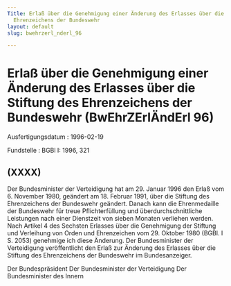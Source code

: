 ```yaml
---
Title: Erlaß über die Genehmigung einer Änderung des Erlasses über die Stiftung des
  Ehrenzeichens der Bundeswehr
layout: default
slug: bwehrzerl_nderl_96

---
```


# Erlaß über die Genehmigung einer Änderung des Erlasses über die Stiftung des Ehrenzeichens der Bundeswehr (BwEhrZErlÄndErl 96)

Ausfertigungsdatum
:   1996-02-19

Fundstelle
:   BGBl I: 1996, 321



## (XXXX)

Der Bundesminister der Verteidigung hat am 29. Januar 1996 den Erlaß
vom 6. November 1980, geändert am 18. Februar 1991, über die Stiftung
des Ehrenzeichens der Bundeswehr geändert. Danach kann die
Ehrenmedaille der Bundeswehr für treue Pflichterfüllung und
überdurchschnittliche Leistungen nach einer Dienstzeit von sieben
Monaten verliehen werden.
Nach Artikel 4 des Sechsten Erlasses über die Genehmigung der Stiftung
und Verleihung von Orden und Ehrenzeichen vom 29. Oktober 1980 (BGBl.
I S. 2053) genehmige ich diese Änderung.
Der Bundesminister der Verteidigung veröffentlicht den Erlaß zur
Änderung des Erlasses über die Stiftung des Ehrenzeichens der
Bundeswehr im Bundesanzeiger.

Der Bundespräsident
Der Bundesminister der Verteidigung
Der Bundesminister des Innern

